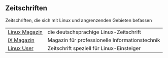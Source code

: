 ## Zeitschriften
Zeitschriften, die sich mit Linux und angrenzenden Gebieten befassen

|||
|-|-|
|[Linux Magazin](http://www.linux-magazin.de/) | die deutschsprachige Linux-Zeitschrift |
|[iX Magazin](http://www.heise.de/ix/) | Magazin für professionelle Informationstechnik |
|[Linux User](http://www.linux-user.de/) | Zeitschrift speziell für Linux-Einsteiger |